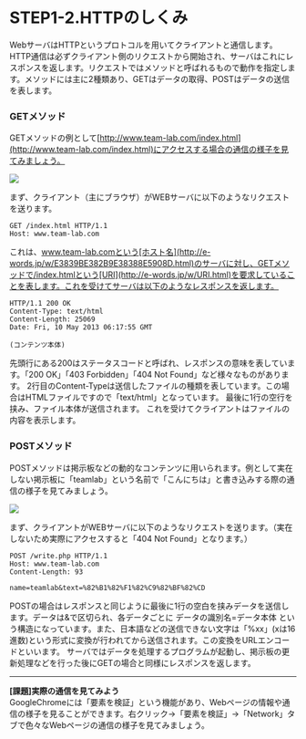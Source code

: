 # STEP1-2.HTTPのしくみ

WebサーバはHTTPというプロトコルを用いてクライアントと通信します。HTTP通信は必ずクライアント側のリクエストから開始され、サーバはこれにレスポンスを返します。リクエストではメソッドと呼ばれるもので動作を指定します。メソッドには主に2種類あり、GETはデータの取得、POSTはデータの送信を表します。

### GETメソッド

GETメソッドの例として[http://www.team-lab.com/index.html](http://www.team-lab.com/index.html)にアクセスする場合の通信の様子を見てみましょう。

![](../images/1_2_1.png)

まず、クライアント（主にブラウザ）がWEBサーバに以下のようなリクエストを送ります。

    GET /index.html HTTP/1.1
    Host: www.team-lab.com

これは、www.team-lab.comという[ホスト名](http://e-words.jp/w/E3839BE382B9E38388E5908D.html)のサーバに対し、GETメソッドで/index.htmlという[URI](http://e-words.jp/w/URI.html)を要求していることを表します。これを受けてサーバは以下のようなレスポンスを返します。

    HTTP/1.1 200 OK
    Content-Type: text/html
    Content-Length: 25069
    Date: Fri, 10 May 2013 06:17:55 GMT

    (コンテンツ本体)

先頭行にある200はステータスコードと呼ばれ、レスポンスの意味を表しています。「200 OK」「403 Forbidden」「404 Not Found」など様々なものがあります。
2行目のContent-Typeは送信したファイルの種類を表しています。この場合はHTMLファイルですので「text/html」となっています。
最後に1行の空行を挟み、ファイル本体が送信されます。
これを受けてクライアントはファイルの内容を表示します。

### POSTメソッド

POSTメソッドは掲示板などの動的なコンテンツに用いられます。例として実在しない掲示板に「teamlab」という名前で「こんにちは」と書き込みする際の通信の様子を見てみましょう。

![](../images/1_2_2.png)

まず、クライアントがWEBサーバに以下のようなリクエストを送ります。（実在しないため実際にアクセスすると「404 Not Found」となります。）

    POST /write.php HTTP/1.1
    Host: www.team-lab.com
    Content-Length: 93

    name=teamlab&text=%82%B1%82%F1%82%C9%82%BF%82%CD

POSTの場合はレスポンスと同じように最後に1行の空白を挟みデータを送信します。データは&で区切られ、各データごとに データの識別名=データ本体 という構造になっています。また、日本語などの送信できない文字は「%xx」(xは16進数)という形式に変換が行われてから送信されます。この変換をURLエンコードといいます。
サーバではデータを処理するプログラムが起動し、掲示板の更新処理などを行った後にGETの場合と同様にレスポンスを返します。

***

**[課題]実際の通信を見てみよう**  
GoogleChromeには「要素を検証」という機能があり、Webページの情報や通信の様子を見ることができます。右クリック→「要素を検証」→「Network」タブで色々なWebページの通信の様子を見てみましょう。
